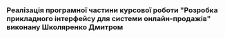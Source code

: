 ### Реалізація програмної частини курсової роботи "Розробка прикладного інтерфейсу для системи онлайн-продажів" виконану Школяренко Дмитром ###
